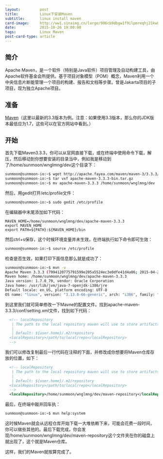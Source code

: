 ```yaml
---
layout:         post
title:          Linux下安装Maven
subtitle:       linux install maven
card-image:     http://ww1.sinaimg.cn/large/906cb9dbgw1f9ilpmreqhj21kw0zk151.jpg
date:           2015-10-26 19:00:00
tags:           Linux Maven
post-card-type: article
---
```


## 简介

Apache Maven，是一个软件（特别是Java软件）项目管理及自动构建工具，由Apache软件基金会所提供。基于项目对象模型（POM）概念，Maven利用一个中央信息片断能管理一个项目的构建、报告和文档等步骤。曾是Jakarta项目的子项目，现为独立Apache项目。

## 准备

[Maven](http://maven.apache.org)（这里以最新的3.3版本为例。注意：如果使用3.3版本，那么你的JDK版本最低应为1.7，这些可以在官方网站中看到。）

## 开始

首先下载Maven3.3.3，你可以从官网直接下载，或在终端中使用命令下载，解压，然后移动到你想要安装的目录当中，例如我是移动到了/home/sunmoon/wnglmng/dev这个目录下：

```bash
sunmoon@sunmoon-io:~$ wget http://apache.fayea.com/maven/maven-3/3.3.3/binaries/apache-maven-3.3.3-bin.tar.gz
sunmoon@sunmoon-io:~$ tar vxf apache-maven-3.3.3-bin.tar.gz
sunmoon@sunmoon-io:~$ mv apache-maven-3.3.3 /home/sunmoon/wnglmng/dev
```

然后，用gedit打开/etc/profile文件：

```bash
sunmoon@sunmoon-io:~$ sudo gedit /etc/profile
```

在编辑器中末尾添加如下代码：

```
MAVEN_HOME=/home/sunmoon/wnglmng/dev/apache-maven-3.3.3
export MAVEN_HOME
export PATH=${PATH}:${MAVEN_HOME}/bin
```

然后ctrl+s保存，这个时候环境变量并未生效，在终端执行如下命令即可生效：

```bash
sunmoon@sunmoon-io:~$ source /etc/profile
```

检查是否生效，如果打印下面信息那么就是成功了：

```bash
sunmoon@sunmoon-io:~$ mvn -v
Apache Maven 3.3.3 (7994120775791599e205a5524ec3e0dfe41d4a06; 2015-04-22T19:57:37+08:00)
Maven home: /home/sunmoon/wnglmng/dev/apache-maven-3.3.3
Java version: 1.7.0_79, vendor: Oracle Corporation
Java home: /usr/lib/jvm/java-7-openjdk-i386/jre
Default locale: en_US, platform encoding: UTF-8
OS name: "linux", version: "3.13.0-66-generic", arch: "i386", family: "unix"
```

到这里我们就可简单修改一下Mavne的配置文件。找到apache-maven-3.3.3/conf/setting.xml文件，找到如下代码：

```xml
  <!-- localRepository
   | The path to the local repository maven will use to store artifacts.
   |
   | Default: ${user.home}/.m2/repository
  <localRepository>/path/to/local/repo</localRepository>
  -->
```

我们可以修改复制最后一行代码在注释的下面，并修改成你想要将Maven仓库存放的位置，如下：

```xml
  <!-- localRepository
   | The path to the local repository maven will use to store artifacts.
   |
   | Default: ${user.home}/.m2/repository
  <localRepository>/path/to/local/repo</localRepository>
  -->
  <localRepository>/home/sunmoon/wnglmng/dev/maven-repository</localRepository>
```

最后，在终端中敲并回车执：

```bash
sunmoon@sunmoon-io:~$ mvn help:system
```

这时候Maven就会从远程仓库开始下载一大堆依赖下来，可能会花费一段时间，你可以做些其他的。最后下载完成，你会发现/home/sunmoon/wnglmng/dev/maven-repository这个文件夹在你的磁盘上就出现了，这个就是Maven仓库。

这样，我们的Maven就按算完成了。
